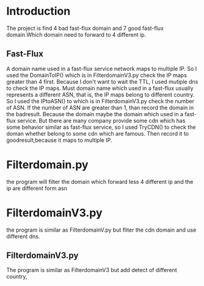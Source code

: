 Introduction
============
The project is find 4 bad fast-flux domain and 7 good fast-flux domain.Which domain need to forward to 4 different ip.

Fast-Flux
---------
A domain name used in a fast-flux service network maps to multiple IP. So I used the DomainToIP() which is in FilterdomainV3.py check the IP maps greater than 4 first. Because I don't want to wait the TTL, I used mutiple dns to check the IP maps. Must domain name which used in a fast-flux usually represents a different ASN, that is, the IP maps belong to different country. So I used the IPtoASN() to which is in FilterdomainV3.py check the number of ASN. If the number of ASN are greater than 1, than record the domain in the badresult. Because the domain maybe the domain which used in a fast-flux service. But there are many company provide some cdn which has some behavior similar as fast-flux service, so I used TryCDN() to check the doman whether belong to some cdn which are famous. Then record it to goodresult,because it maps to multiple IP.


Filterdomain.py
===============
the program will filter the domain which forward less 4 different ip and the ip are different form asn

FilterdomainV3.py
=================

the program is similar as FilterdomainV.py but fliter the cdn domain and use different dns.

FilterdomainV3.py
-----------------

The program is similar as FilterdomainV3 but add detect of different country,


